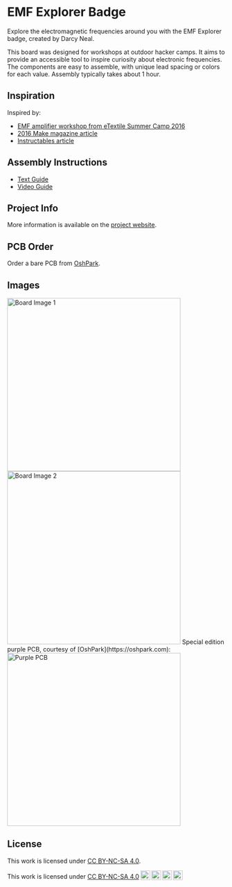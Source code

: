 # EMF Explorer Badge

Explore the electromagnetic frequencies around you with the EMF Explorer badge, created by Darcy Neal.

This board was designed for workshops at outdoor hacker camps. It aims to provide an accessible tool to inspire curiosity about electronic frequencies. The components are easy to assemble, with unique lead spacing or colors for each value. Assembly typically takes about 1 hour. 

## Inspiration
Inspired by:
- [EMF amplifier workshop from eTextile Summer Camp 2016]([https://etextile-summercamp.org](https://etextile-summercamp.org/2016/emf/))
- [2016 Make magazine article]([https://makezine.com](https://makezine.com/projects/weekend-project-sample-weird-sounds-electromagnetic-fields))
- [Instructables article]([https://www.instructables.com](https://www.instructables.com/Electromagnetic-Field-EMF-Detector-With-LM358/))

## Assembly Instructions
- [Text Guide]([https://docs.google.com](https://docs.google.com/document/d/1Kgv2Rp1xcu-mBzz1PYcUQPoBI5fqRMCcxhkgwrud0W8/edit?usp=sharing))
- [Video Guide]([https://www.youtube.com](https://www.youtube.com/watch?v=RpOQVFWgqNM))

## Project Info
More information is available on the [project website](www.darcyneal.com/emf-explorer-badge).

## PCB Order
Order a bare PCB from [OshPark]([https://oshpark.com](https://oshpark.com/shared_projects/bRVDS1Pq)).

## Images

<img src="https://github.com/user-attachments/assets/97c9f705-4057-4e2b-ac2d-8a63c415718c" alt="Board Image 1" width="400"/>
<img src="https://github.com/Drc3p0/EMF-Explorer-Badge/assets/5934416/a535f246-b646-4714-8925-f125b6f0ea7e" alt="Board Image 2" width="400"/>
Special edition purple PCB, courtesy of [OshPark](https://oshpark.com): 
<img src="https://github.com/Drc3p0/EMF-Explorer-Badge/assets/5934416/30ba6286-c251-4429-aaae-bb157a99cee2" alt="Purple PCB" width="400"/>

## License
This work is licensed under [CC BY-NC-SA 4.0](https://creativecommons.org/licenses/by-nc-sa/4.0/).


 <p xmlns:cc="http://creativecommons.org/ns#" >This work is licensed under <a href="https://creativecommons.org/licenses/by-nc-sa/4.0/?ref=chooser-v1" target="_blank" rel="license noopener noreferrer" style="display:inline-block;">CC BY-NC-SA 4.0<img style="height:22px!important;margin-left:3px;vertical-align:text-bottom;" src="https://mirrors.creativecommons.org/presskit/icons/cc.svg?ref=chooser-v1" alt=""><img style="height:22px!important;margin-left:3px;vertical-align:text-bottom;" src="https://mirrors.creativecommons.org/presskit/icons/by.svg?ref=chooser-v1" alt=""><img style="height:22px!important;margin-left:3px;vertical-align:text-bottom;" src="https://mirrors.creativecommons.org/presskit/icons/nc.svg?ref=chooser-v1" alt=""><img style="height:22px!important;margin-left:3px;vertical-align:text-bottom;" src="https://mirrors.creativecommons.org/presskit/icons/sa.svg?ref=chooser-v1" alt=""></a></p> 
